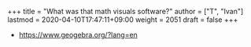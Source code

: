 +++
title = "What was that math visuals software?"
author = ["T", "Ivan"]
lastmod = 2020-04-10T17:47:11+09:00
weight = 2051
draft = false
+++

-   <https://www.geogebra.org/?lang=en>
